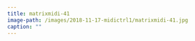 ```yaml
---
title: matrixmidi-41
image-path: /images/2018-11-17-midictrl1/matrixmidi-41.jpg
caption: ""
---
```

